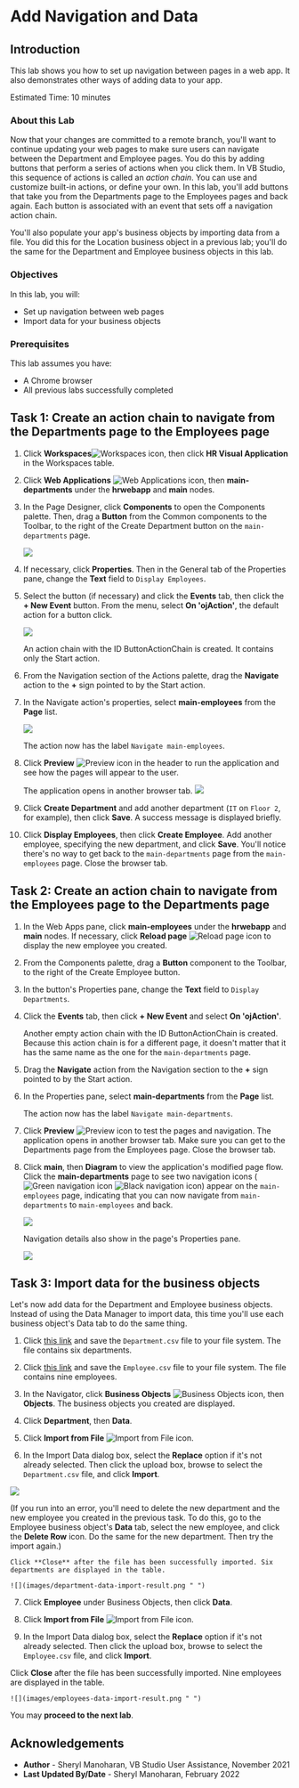 # Add Navigation and Data

## Introduction

This lab shows you how to set up navigation between pages in a web app. It also demonstrates other ways of adding data to your app.

Estimated Time: 10 minutes

### About this Lab
Now that your changes are committed to a remote branch, you'll want to continue updating your web pages to make sure users can navigate between the Department and Employee pages. You do this by adding buttons that perform a series of actions when you click them. In VB Studio, this sequence of actions is called an _action chain_. You can use and customize built-in actions, or define your own. In this lab, you'll add buttons that take you from the Departments page to the Employees pages and back again. Each button is associated with an event that sets off a navigation action chain.

You'll also populate your app's business objects by importing data from a file. You did this for the Location business object in a previous lab; you'll do the same for the Department and Employee business objects in this lab.

### Objectives
In this lab, you will:
* Set up navigation between web pages
* Import data for your business objects

### Prerequisites

This lab assumes you have:
* A Chrome browser
* All previous labs successfully completed

## Task 1: Create an action chain to navigate from the Departments page to the Employees page

1.  Click **Workspaces**![Workspaces icon](images/vbs-workspaces-icon.png), then click **HR Visual Application** in the Workspaces table.
2.  Click **Web Applications** ![Web Applications icon](images/web-applications-icon.png), then **main-departments** under the **hrwebapp** and **main** nodes.
3.  In the Page Designer, click **Components** to open the Components palette. Then, drag a **Button** from the Common components to the Toolbar, to the right of the Create Department button on the `main-departments` page.

    ![](images/departments-button.png " ")

4.  If necessary, click **Properties**. Then in the General tab of the Properties pane, change the **Text** field to `Display Employees`.
5.  Select the button (if necessary) and click the **Events** tab, then click the **\+ New Event** button. From the menu, select **On 'ojAction'**, the default action for a button click.

    ![](images/departments-button-events.png " ")

    An action chain with the ID ButtonActionChain is created. It contains only the Start action.

6.  From the Navigation section of the Actions palette, drag the **Navigate** action to the **+** sign pointed to by the Start action.
7.  In the Navigate action's properties, select **main-employees** from the **Page** list.

    ![](images/departments-button-events-navigate.png)

    The action now has the label `Navigate main-employees`.

8.  Click **Preview** ![Preview icon](images/preview-icon.png) in the header to run the application and see how the pages will appear to the user.

    The application opens in another browser tab.
    ![](images/preview.png)

9.  Click **Create Department** and add another department (`IT` on `Floor 2`, for example), then click **Save**. A success message is displayed briefly.
10.  Click **Display Employees**, then click **Create Employee**. Add another employee, specifying the new department, and click **Save**. You'll notice there's no way to get back to the `main-departments` page from the `main-employees` page. Close the browser tab.


## Task 2: Create an action chain to navigate from the Employees page to the Departments page

1.  In the Web Apps pane, click **main-employees** under the **hrwebapp** and **main** nodes. If necessary, click **Reload page** ![Reload page icon](images/reload-icon.png) to display the new employee you created.
2.  From the Components palette, drag a **Button** component to the Toolbar, to the right of the Create Employee button.
3.  In the button's Properties pane, change the **Text** field to `Display Departments`.
4.  Click the **Events** tab, then click **+ New Event** and select **On 'ojAction'**.

    Another empty action chain with the ID ButtonActionChain is created. Because this action chain is for a different page, it doesn't matter that it has the same name as the one for the `main-departments` page.

5.  Drag the **Navigate** action from the Navigation section to the **+** sign pointed to by the Start action.
6.  In the Properties pane, select **main-departments** from the **Page** list.

    The action now has the label `Navigate main-departments`.

7.  Click **Preview** ![Preview icon](images/preview-icon.png) to test the pages and navigation. The application opens in another browser tab. Make sure you can get to the Departments page from the Employees page. Close the browser tab.
8.  Click **main**, then **Diagram** to view the application's modified page flow. Click the **main-departments** page to see two navigation icons (![Green navigation icon](images/diagram-navigation-icon-green.png) ![Black navigation icon](images/diagram-navigation-icon-black.png)) appear on the `main-employees` page, indicating that you can now navigate from `main-departments` to `main-employees` and back.

    ![](images/page-flow.png " ")

    Navigation details also show in the page's Properties pane.

    ![](images/page-flow-properties.png " ")


## Task 3: Import data for the business objects

Let's now add data for the Department and Employee business objects. Instead of using the Data Manager to import data, this time you'll use each business object's Data tab to do the same thing.

1.  Click [this link](https://objectstorage.us-ashburn-1.oraclecloud.com/p/9GWvQzpqrAMd7Sb6OVygKx0KDlgIVnFPfgEt7Oyzsvr-sj1V0NwIQNQlebrATPzx/n/c4u04/b/oci-library/o/WID-7061/Department.csv) and save the `Department.csv` file to your file system. The file contains six departments.

2.  Click [this link](https://objectstorage.us-ashburn-1.oraclecloud.com/p/WpHZn6VKbWaOXBsDi3tGTdnMyCNeS72W-l18eGig8BLN1fnyT1lv-IwrAGLyb5oe/n/c4u04/b/oci-library/o/WID-7061/Employee.csv) and save the `Employee.csv` file to your file system. The file contains nine employees.

3.  In the Navigator, click **Business Objects** ![Business Objects icon](images/bo-icon.png), then **Objects**. The business objects you created are displayed.

4.  Click **Department**, then **Data**.

5.  Click **Import from File** ![Import from File icon](images/import-icon.png).

6.  In the Import Data dialog box, select the **Replace** option if it's not already selected. Then click the upload box, browse to select the `Department.csv` file, and click **Import**.

   ![](images/department-data-import.png " ")

   (If you run into an error, you'll need to delete the new department and the new employee you created in the previous task. To do this, go to the Employee business object's **Data** tab, select the new employee, and click the **Delete Row** icon. Do the same for the new department. Then try the import again.)

	Click **Close** after the file has been successfully imported. Six departments are displayed in the table.

	![](images/department-data-import-result.png " ")

7.  Click **Employee** under Business Objects, then click **Data**.

8.  Click **Import from File** ![Import from File icon](images/import-icon.png).

9.  In the Import Data dialog box, select the **Replace** option if it's not already selected. Then click the upload box, browse to select the `Employee.csv` file, and click **Import**.

   Click **Close** after the file has been successfully imported. Nine employees are displayed in the table.

	![](images/employees-data-import-result.png " ")

   You may **proceed to the next lab**.

## Acknowledgements
* **Author** - Sheryl Manoharan, VB Studio User Assistance, November 2021
* **Last Updated By/Date** - Sheryl Manoharan, February 2022
